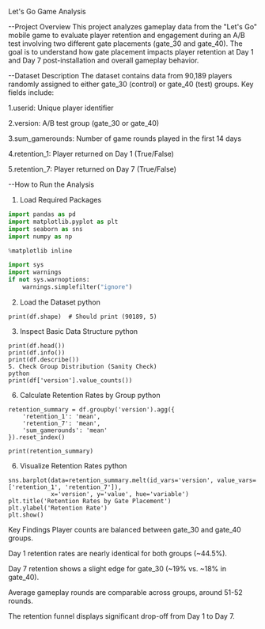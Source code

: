 Let's Go Game Analysis

--Project Overview
This project analyzes gameplay data from the "Let's Go" mobile game to evaluate player retention and engagement during an A/B test involving two different gate placements (gate_30 and gate_40). The goal is to understand how gate placement impacts player retention at Day 1 and Day 7 post-installation and overall gameplay behavior.

--Dataset Description
The dataset contains data from 90,189 players randomly assigned to either gate_30 (control) or gate_40 (test) groups. Key fields include:

1.userid: Unique player identifier

2.version: A/B test group (gate_30 or gate_40)

3.sum_gamerounds: Number of game rounds played in the first 14 days

4.retention_1: Player returned on Day 1 (True/False)

5.retention_7: Player returned on Day 7 (True/False)

--How to Run the Analysis
1. Load Required Packages
```python
import pandas as pd
import matplotlib.pyplot as plt
import seaborn as sns
import numpy as np

%matplotlib inline

import sys
import warnings
if not sys.warnoptions:
    warnings.simplefilter("ignore")
```
2. Load the Dataset
python
```df = pd.read_csv(r"Path/To/Lets'Go.csv")
print(df.shape)  # Should print (90189, 5)
```
3. Inspect Basic Data Structure
python
```
print(df.head())
print(df.info())
print(df.describe())
5. Check Group Distribution (Sanity Check)
python
print(df['version'].value_counts())
```
6. Calculate Retention Rates by Group
python
```
retention_summary = df.groupby('version').agg({
    'retention_1': 'mean',
    'retention_7': 'mean',
    'sum_gamerounds': 'mean'
}).reset_index()

print(retention_summary)
```
6. Visualize Retention Rates
python
```
sns.barplot(data=retention_summary.melt(id_vars='version', value_vars=['retention_1', 'retention_7']),
            x='version', y='value', hue='variable')
plt.title('Retention Rates by Gate Placement')
plt.ylabel('Retention Rate')
plt.show()
```
Key Findings
Player counts are balanced between gate_30 and gate_40 groups.

Day 1 retention rates are nearly identical for both groups (~44.5%).

Day 7 retention shows a slight edge for gate_30 (~19% vs. ~18% in gate_40).

Average gameplay rounds are comparable across groups, around 51-52 rounds.

The retention funnel displays significant drop-off from Day 1 to Day 7.
